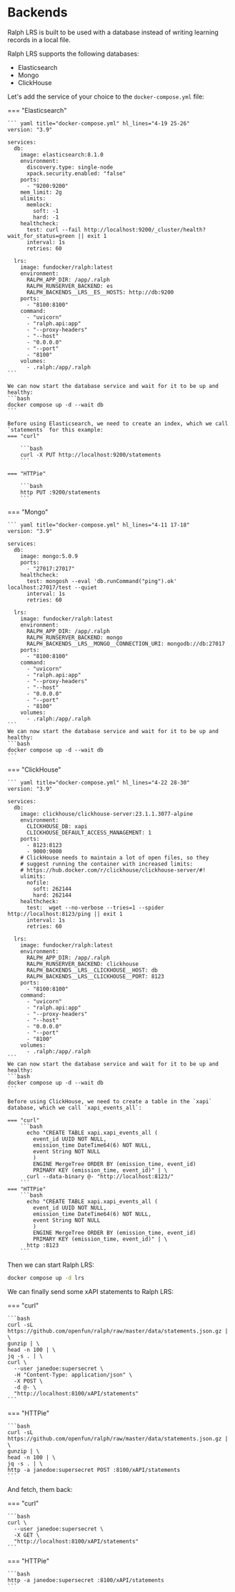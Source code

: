 # Backends

Ralph LRS is built to be used with a database instead of writing learning records in a local file.

Ralph LRS supports the following databases:

- Elasticsearch
- Mongo
- ClickHouse

Let's add the service of your choice to the `docker-compose.yml` file:

=== "Elasticsearch"
  
    ``` yaml title="docker-compose.yml" hl_lines="4-19 25-26"
    version: "3.9"

    services:
      db:
        image: elasticsearch:8.1.0
        environment:
          discovery.type: single-node
          xpack.security.enabled: "false"
        ports:
          - "9200:9200"
        mem_limit: 2g
        ulimits:
          memlock:
            soft: -1
            hard: -1
        healthcheck:
          test: curl --fail http://localhost:9200/_cluster/health?wait_for_status=green || exit 1
          interval: 1s
          retries: 60

      lrs:
        image: fundocker/ralph:latest
        environment:
          RALPH_APP_DIR: /app/.ralph
          RALPH_RUNSERVER_BACKEND: es
          RALPH_BACKENDS__LRS__ES__HOSTS: http://db:9200
        ports:
          - "8100:8100"
        command:
          - "uvicorn"
          - "ralph.api:app"
          - "--proxy-headers"
          - "--host"
          - "0.0.0.0"
          - "--port"
          - "8100"
        volumes:
          - .ralph:/app/.ralph
    ``` 

    We can now start the database service and wait for it to be up and healthy:
    ```bash
    docker compose up -d --wait db
    ```

    Before using Elasticsearch, we need to create an index, which we call `statements` for this example:
    === "curl"

        ```bash
        curl -X PUT http://localhost:9200/statements
        ```

    === "HTTPie"

        ```bash
        http PUT :9200/statements
        ```

=== "Mongo"

    ``` yaml title="docker-compose.yml" hl_lines="4-11 17-18"
    version: "3.9"

    services:
      db:
        image: mongo:5.0.9
        ports:
          - "27017:27017"
        healthcheck:
          test: mongosh --eval 'db.runCommand("ping").ok' localhost:27017/test --quiet
          interval: 1s
          retries: 60

      lrs:
        image: fundocker/ralph:latest
        environment:
          RALPH_APP_DIR: /app/.ralph
          RALPH_RUNSERVER_BACKEND: mongo
          RALPH_BACKENDS__LRS__MONGO__CONNECTION_URI: mongodb://db:27017
        ports:
          - "8100:8100"
        command:
          - "uvicorn"
          - "ralph.api:app"
          - "--proxy-headers"
          - "--host"
          - "0.0.0.0"
          - "--port"
          - "8100"
        volumes:
          - .ralph:/app/.ralph
    ``` 
    We can now start the database service and wait for it to be up and healthy:
    ```bash
    docker compose up -d --wait db
    ```

=== "ClickHouse"

    ``` yaml title="docker-compose.yml" hl_lines="4-22 28-30"
    version: "3.9"

    services:
      db:
        image: clickhouse/clickhouse-server:23.1.1.3077-alpine
        environment:
          CLICKHOUSE_DB: xapi
          CLICKHOUSE_DEFAULT_ACCESS_MANAGEMENT: 1
        ports:
          - 8123:8123
          - 9000:9000
        # ClickHouse needs to maintain a lot of open files, so they
        # suggest running the container with increased limits:
        # https://hub.docker.com/r/clickhouse/clickhouse-server/#!
        ulimits:
          nofile:
            soft: 262144
            hard: 262144
        healthcheck:
          test:  wget --no-verbose --tries=1 --spider http://localhost:8123/ping || exit 1
          interval: 1s
          retries: 60

      lrs:
        image: fundocker/ralph:latest
        environment:
          RALPH_APP_DIR: /app/.ralph
          RALPH_RUNSERVER_BACKEND: clickhouse
          RALPH_BACKENDS__LRS__CLICKHOUSE__HOST: db
          RALPH_BACKENDS__LRS__CLICKHOUSE__PORT: 8123
        ports:
          - "8100:8100"
        command:
          - "uvicorn"
          - "ralph.api:app"
          - "--proxy-headers"
          - "--host"
          - "0.0.0.0"
          - "--port"
          - "8100"
        volumes:
          - .ralph:/app/.ralph
    ``` 
    We can now start the database service and wait for it to be up and healthy:
    ```bash
    docker compose up -d --wait db
    ```

    Before using ClickHouse, we need to create a table in the `xapi` database, which we call `xapi_events_all`:
    
    === "curl"
        ```bash
          echo "CREATE TABLE xapi.xapi_events_all (
            event_id UUID NOT NULL,
            emission_time DateTime64(6) NOT NULL,
            event String NOT NULL
            )
            ENGINE MergeTree ORDER BY (emission_time, event_id)
            PRIMARY KEY (emission_time, event_id)" | \
          curl --data-binary @- "http://localhost:8123/"
        ```
    === "HTTPie"
        ```bash
          echo "CREATE TABLE xapi.xapi_events_all (
            event_id UUID NOT NULL,
            emission_time DateTime64(6) NOT NULL,
            event String NOT NULL
            )
            ENGINE MergeTree ORDER BY (emission_time, event_id)
            PRIMARY KEY (emission_time, event_id)" | \
          http :8123
        ```

Then we can start Ralph LRS:
```bash
docker compose up -d lrs
```

We can finally send some xAPI statements to Ralph LRS:

=== "curl"

    ```bash
    curl -sL https://github.com/openfun/ralph/raw/master/data/statements.json.gz | \
    gunzip | \
    head -n 100 | \
    jq -s . | \
    curl \
      --user janedoe:supersecret \
      -H "Content-Type: application/json" \
      -X POST \
      -d @- \
      "http://localhost:8100/xAPI/statements"
    ```

=== "HTTPie"

    ```bash
    curl -sL https://github.com/openfun/ralph/raw/master/data/statements.json.gz | \
    gunzip | \
    head -n 100 | \
    jq -s . | \
    http -a janedoe:supersecret POST :8100/xAPI/statements
    ```


And fetch, them back: 

=== "curl"

    ```bash
    curl \
      --user janedoe:supersecret \
      -X GET \
      "http://localhost:8100/xAPI/statements"
    ```

=== "HTTPie"

    ```bash
    http -a janedoe:supersecret :8100/xAPI/statements
    ```
